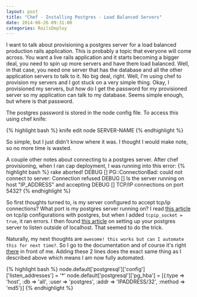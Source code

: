 ```yaml
---
layout: post
title: "Chef - Installing Postgres - Load Balanced Servers"
date: 2014-06-26 09:31:00
categories: RailsDeploy
---
```


I want to talk about provisioning a postgres server for a load balanced production rails application. This is probably a topic that everyone will come across. You want a live rails application and it starts becoming a bigger deal, you need to spin up more servers and have them load balanced. Well, in that case, you need one server that has the database and all the other application servers to talk to it. No big deal, right. Well, I'm using chef to provision my servers and I got stuck on a very simple thing. Okay, I provisioned my servers, but how do I get the password for my provisioned server so my application can talk to my database. Seems simple enough, but where is that password.


The postgres password is stored in the node config file. To access this using chef knife:


{% highlight bash %}
knife edit node SERVER-NAME
{% endhighlight %}



So simple, but I just didn't know where it was. I thought I would make note, so no more time is wasted.


A couple other notes about connecting to a postgres server. After chef provisioning, when I ran cap deployment, I was running into this error:
{% highlight bash %}
	rake aborted!
DEBUG [] 	PG::ConnectionBad: could not connect to server: Connection refused
DEBUG [] 		Is the server running on host "IP_ADDRESS" and accepting
DEBUG [] 		TCP/IP connections on port 5432?
{% endhighlight %}


So first thoughts turned to, is my server configured to accept tcp/ip connections? What port is my postgres server running on?
I read [this article][tcpip_socket] on tcp/ip configurations with postgres, but when I added `tcpip_socket = true`, it ran errors.
I then found [this article][listen_addresses] on setting up your postgres server to listen outside of localhost. That seemed to do the trick.


Naturally, my next thoughts are `awesome! this works but can I automate this for next time?`. So I go to the documentation and of course it's right [there][postgres-cookbook] in front of me. Adding these 2 lines does the exact same thing as I described above which means I am now fully automated.


{% highlight bash %}
node.default['postgresql']['config']['listen_addresses'] = '*'
node.default['postgresql']['pg_hba'] = [{:type => 'host', :db => 'all', :user => 'postgres', :addr => 'IPADDRESS/32', :method => 'md5'}]
{% endhighlight %}

[tcpip_socket]: http://www.postgresql.org/message-id/004e01c22c05$18be79b0$05faa8c0@edios
[listen_addresses]: http://stackoverflow.com/questions/17648677/is-the-server-running-on-host-localhost-1-and-accepting-tcp-ip-connections
[postgres-cookbook]: https://github.com/hw-cookbooks/postgresql
